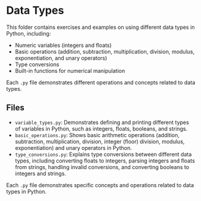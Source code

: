 # Data Types

This folder contains exercises and examples on using different data types in Python, including:
- Numeric variables (integers and floats)
- Basic operations (addition, subtraction, multiplication, division, modulus, exponentiation, and unary operators)
- Type conversions
- Built-in functions for numerical manipulation

Each `.py` file demonstrates different operations and concepts related to data types.

## Files

- `variable_types.py`: Demonstrates defining and printing different types of variables in Python, such as integers, floats, booleans, and strings.
- `basic_operations.py`: Shows basic arithmetic operations (addition, subtraction, multiplication, division, integer (floor) division, modulus, exponentiation) and unary operators in Python.
- `type_conversions.py`: Explains type conversions between different data types, including converting floats to integers, parsing integers and floats from strings, handling invalid conversions, and converting booleans to integers and strings.

Each `.py` file demonstrates specific concepts and operations related to data types in Python.
